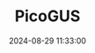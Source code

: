 ---
layout: post
title: PicoGUS
summary: 
date: '2024-08-29 11:33:00'
#tags: [PC, Sound Cards]
tags: [Sound Cards]
---